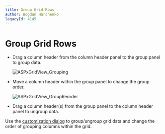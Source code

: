```yaml
---
title: Group Grid Rows
author: Bogdan Harchenko
legacyId: 4145
---
```

# Group Grid Rows
* Drag a column header from the column header panel to the group panel to group data.
	
	![ASPxGridView_Grouping](../../../images/img7178.png)
* Move a column header within the group panel to change the group order.
	
	![ASPxGridView_GroupReorder](../../../images/img7179.png)
* Drag a column header(s) from the group panel to the column header panel to ungroup data.

Use the [customization dialog](../customization-dialog/grouping-page.md) to group/ungroup grid data and change the order of grouping columns within the grid.